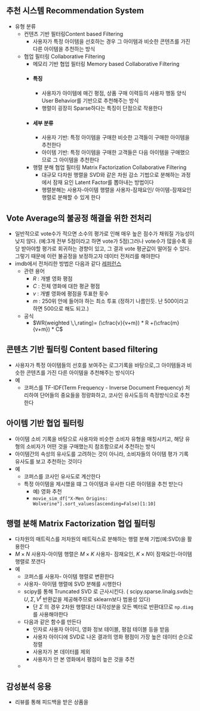 ## 추천 시스템 Recommendation System
- 유형 분류
	- 컨텐츠 기반 필터링Content based Filtering
		- 사용자가 특정 아이템을 선호하는 경우 그 아이템과 비슷한 콘텐츠를 가진 다른 아이템을 추천하는 방식
	- 협업 필터링 Collaborative Filtering
		- 메모리 기반 협업 필터링 Memory based Collaborative Filtering 
		- #### 특징
			- 사용자가 아이템에 매긴 평점, 상품 구매 이력등의 사용자 행동 양식 User Behavior를 기반으로 추천해주는 방식
			- 행렬이 굉장히 Sparse하다는 특징이 단점으로 작용한다
		- #### 세부 분류
			- 사용자 기반: 특정 아이템을 구매한 비슷한 고객들이 구매한 아이템을 추천한다
			- 아이템 기반: 특정 아이템을 구매한 고객들은 다음 아이템을 구매했으므로 그 아이템을 추천한다
		- 행렬 분해 협업 필터링 Matrix Factorization Collaborative Filtering
			- 대규모 다차원 행렬을 SVD와 같은 차원 감소 기법으로 분해하는 과정에서 잠재 요인 Latent Factor를 뽑아내는 방법이다
			- 행렬분해는 사용자-아이템 행렬을 사용자-잠재요인/ 아이템-잠재요인 행렬로 분해할 수 있게 한다


## Vote Average의 불공정 해결을 위한 전처리
- 일반적으로 vote수가 적으면 소수의 평가로 인해 매우 높은 점수가 채워질 가능성이 낮지 않다. (예:3개 전부 5점이라고 하면 vote가 5점)그러나 vote수가 많을수록 응당 받아야할 평가로 회귀하는 경향이 있고, 그 결과 vote 평균값이 떨어질 수 있다. 그렇기 때문에 이런 불공정을 보정하고자 데이터 전처리를 해야한다
- imdb에서 전처리한 방법은 다음과 같다 [레퍼런스](https://www.quora.com/How-does-IMDbs-rating-system-work)
	- 관련 용어
		- $R$ : 개별 영화 평점  
		-  $C$ : 전체 영화에 대한 평균 평점
		- $v$ : 개별 영화에 평점을 투표한 횟수  
		- $m$ : 250위 안에 들어야 하는 최소 투표 (정하기 나름인듯. 난 500이라고 하면 500으로 해도 되고.)  
	- 공식
		- $WR(weighted \,\,rating)= (\cfrac{v}{v+m}) * R +(\cfrac{m}{v+m}) * C$

## 콘텐츠 기반 필터링 Content based filtering
- 사용자가 특정 아이템들의 선호를 보여주는 로그기록을 바탕으로,그 아이템들과 비슷한 콘텐츠를 가진 다른 아이템을 추천해주는 방식이다
- 예
	- 코퍼스를 TF-IDF(Term Frequency - Inverse Document Frequency) 처리하여 단어들의 중요들을 정량화하고, 코사인 유사도등의 측정방식으로 추천한다

## 아이템 기반 협업 필터링
- 아이템 소비 기록을 바탕으로 사용자와 비슷한 소비자 유형을 매칭시키고, 해당 유형의 소비자가 어떤 것을 구매했는지 참조함으로서 추천하는 방식
- 아이템간의 속성의 유사도를 고려하는 것이 아니라, 소비자들의 아이템 평가 기록 유사도를 보고 추천하는 것이다
- 예
	- 코퍼스를 코사인 유사도로 계산한다
	- 특정 아이템을 제시했을 떄 그 아이템과 유사한 다른 아이템을 추천 받는다
		- 예) 영화 추천
		- `movie_sim_df["X-Men Origins: Wolverine"].sort_values(ascending=False)[1:10]`

## 행렬 분해 Matrix Factorization 협업 필터링
- 다차원의 매트릭스를 저차원의 매트릭스로 분해하는 행렬 분해 기법(예:SVD)을 활용한다
- $M \times N$ 사용자-아이템 행렬은 $M \times K$ 사용자- 잠재요인, $K \times N$이 잠재요인-아이템 행렬로 쪼갠다
- 예
	- 코퍼스를 사용자- 아이템 행렬로 변환한다
	- 사용자- 아이템 행렬에 SVD 분해를 시행한다
	- scipy를 통해 Truncated SVD 로 근사시킨다. ( scipy.sparse.linalg.svds는 $U,\Sigma,V^t$ 반환값을 제공해주므로 sklearn보다 범용성 있다)
		- 단 $\Sigma$ 의 경우 2차원 행렬대신 대각성분을 모든 벡터로 반환대므로 `np.diag`를 사용해야한다
	- 다음과 같은 함수를 만든다
		- 인자로 사용자 아이디, 영화 정보 테이블, 평점 테이블 등을 받음
		- 사용자 아이디에 SVD로 나온 결과의 영화 평점이 가장 높은 데이터 순으로 정렬
		- 사용자가 본 데이터를 제외
		- 사용자가 안 본 영화에서 평점이 높은 것을 추천
	-  


## 감성분석 응용
- 리뷰를 통해 피드백을 받은 상품을 